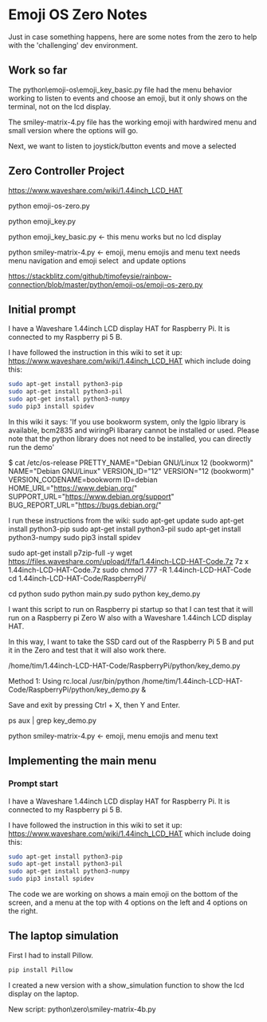 # Emoji OS Zero Notes

Just in case something happens, here are some notes from the zero to help with the 'challenging' dev environment.

## Work so far

The python\emoji-os\emoji_key_basic.py file had the menu behavior working to listen to events and choose an emoji, but it only shows on the terminal, not on the lcd display.

The smiley-matrix-4.py file has the working emoji with hardwired menu and small version where the options will go.

Next, we want to listen to joystick/button events and move a selected

## Zero Controller Project

https://www.waveshare.com/wiki/1.44inch_LCD_HAT

python emoji-os-zero.py

python emoji_key.py

python emoji_key_basic.py <- this menu works but no lcd display

python smiley-matrix-4.py <- emoji, menu emojis and menu text
needs menu navigation and emoji select  and update options

https://stackblitz.com/github/timofeysie/rainbow-connection/blob/master/python/emoji-os/emoji-os-zero.py

## Initial prompt

I have a Waveshare 1.44inch LCD display HAT for Raspberry Pi.
It is connected to my Raspberry pi 5 B.

I have followed the instruction in this wiki to set it up:
https://www.waveshare.com/wiki/1.44inch_LCD_HAT which include doing this:

```sh
sudo apt-get install python3-pip
sudo apt-get install python3-pil
sudo apt-get install python3-numpy
sudo pip3 install spidev
```

In this wiki it says:
'If you use bookworm system, only the lgpio library is available,
bcm2835 and wiringPi libarary cannot be installed or used.
Please note that the python library does not need to be installed,
you can directly run the demo'

$ cat /etc/os-release
PRETTY_NAME="Debian GNU/Linux 12 (bookworm)"
NAME="Debian GNU/Linux"
VERSION_ID="12"
VERSION="12 (bookworm)"
VERSION_CODENAME=bookworm
ID=debian
HOME_URL="https://www.debian.org/"
SUPPORT_URL="https://www.debian.org/support"
BUG_REPORT_URL="https://bugs.debian.org/"

I run these instructions from the wiki:
sudo apt-get update
sudo apt-get install python3-pip
sudo apt-get install python3-pil
sudo apt-get install python3-numpy
sudo pip3 install spidev

sudo apt-get install p7zip-full -y
wget https://files.waveshare.com/upload/f/fa/1.44inch-LCD-HAT-Code.7z
7z x 1.44inch-LCD-HAT-Code.7z
sudo chmod 777 -R 1.44inch-LCD-HAT-Code
cd 1.44inch-LCD-HAT-Code/RaspberryPi/

cd python
sudo python main.py
sudo python key_demo.py

I want this script to run on Raspberry pi startup so that I can test that it will run on a Raspberry pi Zero W also with a Waveshare 1.44inch LCD display HAT.

In this way, I want to take the SSD card out of the Raspberry Pi 5 B and put it in the Zero and test that it will also work there.

/home/tim/1.44inch-LCD-HAT-Code/RaspberryPi/python/key_demo.py

Method 1: Using rc.local
/usr/bin/python /home/tim/1.44inch-LCD-HAT-Code/RaspberryPi/python/key_demo.py &

Save and exit by pressing Ctrl + X, then Y and Enter.

ps aux | grep key_demo.py

python smiley-matrix-4.py <- emoji, menu emojis and menu text

## Implementing the main menu

### Prompt start

I have a Waveshare 1.44inch LCD display HAT for Raspberry Pi.
It is connected to my Raspberry pi 5 B.

I have followed the instruction in this wiki to set it up:
https://www.waveshare.com/wiki/1.44inch_LCD_HAT which include doing this:

```sh
sudo apt-get install python3-pip
sudo apt-get install python3-pil
sudo apt-get install python3-numpy
sudo pip3 install spidev
```

The code we are working on shows a main emoji on the bottom of the screen, and a menu at the top with 4 options on the left and 4 options on the right.

## The laptop simulation

First I had to install Pillow.

```sh
pip install Pillow
```

I created a new version with a show_simulation function to show the lcd display on the laptop.

New script: python\zero\smiley-matrix-4b.py
